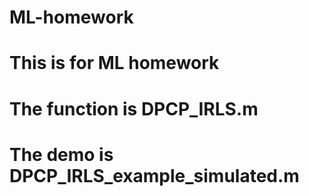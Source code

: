# ML-homework

# This is for ML homework
# The function is DPCP_IRLS.m
# The demo is DPCP_IRLS_example_simulated.m
